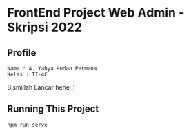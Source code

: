 # FrontEnd Project Web Admin - Skripsi 2022

## Profile
```
Nama : A. Yahya Hudan Permana
Kelas : TI-4C

```
Bismillah Lancar hehe :)

## Running This Project
```
npm run serve
